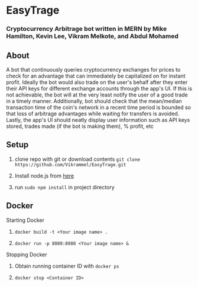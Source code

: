 # EasyTrage
### Cryptocurrency Arbitrage bot written in MERN by Mike Hamilton, Kevin Lee, Vikram Melkote, and Abdul Mohamed

## About

A bot that continuously queries cryptocurrency exchanges for prices to check for an advantage that can immediately be capitalized on for instant profit. Ideally the bot would also trade on the user's behalf after they enter their API keys for different exchange accounts through the app's UI. If this is not achievable, the bot will at the very least notify the user of a good trade in a timely manner. Additionally, bot should check that the mean/median transaction time of the coin's network in a recent time period is bounded so that loss of arbitrage advantages while waiting for transfers is avoided. Lastly, the app's UI should neatly display user information such as API keys stored, trades made (if the bot is making them), % profit, etc

## Setup

1. clone repo with git or download contents
`git clone https://github.com/Vikrammel/EasyTrage.git`

2. Install node.js from [here](https://www.npmjs.com/get-npm)

3. run `sudo npm install` in project directory


## Docker

Starting Docker

1. `docker build -t <Your image name> .`

2. `docker run -p 8080:8080 <Your image name> &`

Stopping Docker

1. Obtain running container ID with `docker ps`

2. `docker stop <Container ID>`
